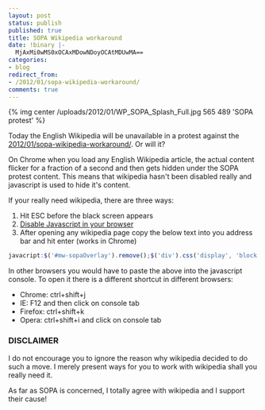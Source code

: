 ```yaml
---
layout: post
status: publish
published: true
title: SOPA Wikipedia workaround
date: !binary |-
  MjAxMi0wMS0xOCAxMDowNDoyOCAtMDUwMA==
categories:
- blog
redirect_from:
- /2012/01/sopa-wikipedia-workaround/
comments: true
---
```


{% img center /uploads/2012/01/WP_SOPA_Splash_Full.jpg 565 489 'SOPA protest' %}

<!--more-->

Today the English Wikipedia will be unavailable in a protest against the [2012/01/sopa-wikipedia-workaround/](http://en.wikipedia.org/wiki/SOPA]).
Or will it?

On Chrome when you load any English Wikipedia article, the actual content flicker for a fraction of a second and then
gets hidden under the SOPA protest content. This means that wikipedia hasn't been disabled really and javascript is used
to hide it's content.

If your really need wikipedia, there are three ways:

1. Hit ESC before the black screen appears
1. [Disable Javascript in your browser](http://lmgtfy.com/?q=Disable+Javascript+in+browser)
1. After opening any wikipedia page copy the below text into you address bar and hit enter (works in Chrome)

``` js
javacript:$('#mw-sopaOverlay').remove();$('div').css('display', 'block');
```

In other browsers you would have to paste the above into the javascript console. To open it there is a different shortcut
in different browsers:

* Chrome: ctrl+shift+j
* IE: F12 and then click on console tab
* Firefox: ctrl+shift+k
* Opera: ctrl+shift+i and click on console tab

### DISCLAIMER

I do not encourage you to ignore the reason why wikipedia decided to do such a move. I merely present ways for you to
work with wikipedia shall you really need it.

As far as SOPA is concerned, I totally agree with wikipedia and I support their cause!
